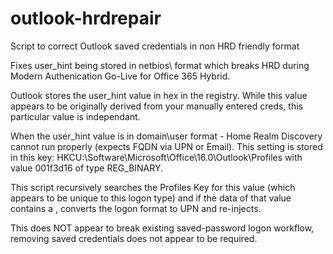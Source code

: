 # outlook-hrdrepair
Script to correct Outlook saved credentials in non HRD friendly format

Fixes user_hint being stored in netbios\ format which breaks HRD during Modern Authenication Go-Live for Office 365 Hybrid.

Outlook stores the user_hint value in hex in the registry. While this value appears to be originally derived from your manually entered creds, this particular value is independant.

When the user_hint value is in domain\user format - Home Realm Discovery cannot run properly (expects FQDN via UPN or Email). This setting is stored in this key: HKCU:\Software\Microsoft\Office\16.0\Outlook\Profiles<Profile Name><WEF Provider ID> with value 001f3d16 of type REG_BINARY.

This script recursively searches the Profiles Key for this value (which appears to be unique to this logon type) and if the data of that value contains a , converts the logon format to UPN and re-injects.

This does NOT appear to break existing saved-password logon workflow, removing saved credentials does not appear to be required.
